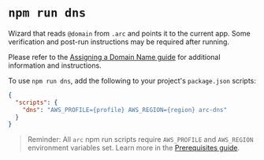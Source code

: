 # `npm run dns`

Wizard that reads `@domain` from `.arc` and points it to the current app. Some verification and post-run instructions may be required after running.

Please refer to the [Assigning a Domain Name guide](/guides/custom-dns) for additional information and instructions.

To use `npm run dns`, add the following to your project's `package.json` scripts:

```json
{
  "scripts": {
    "dns": "AWS_PROFILE={profile} AWS_REGION={region} arc-dns"
  }
}
```

> Reminder: All `arc` npm run scripts require `AWS_PROFILE` and `AWS_REGION` environment variables set. Learn more in the [Prerequisites guide](/quickstart).
